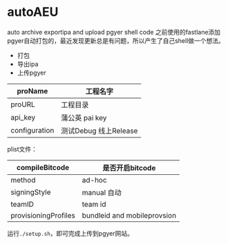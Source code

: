 # autoAEU
auto archive exportipa and upload pgyer shell code
之前使用的fastlane添加pgyer自动打包的，最近发现更新总是有问题，所以产生了自己shell做一个想法。
- 打包
- 导出ipa
- 上传pgyer

|proName        |工程名字        |
|---------------|---------------|
|proURL |工程目录|
|api_key |蒲公英 pai key|
|configuration | 测试Debug 线上Release|


plist文件：

|compileBitcode |是否开启bitcode|
|---------------|---------------|
|method         |ad-hoc         |
|signingStyle|manual 自动|
|teamID|team id|
|provisioningProfiles|bundleid and mobileprovsion|

运行`./setup.sh`，即可完成上传到pgyer网站。

